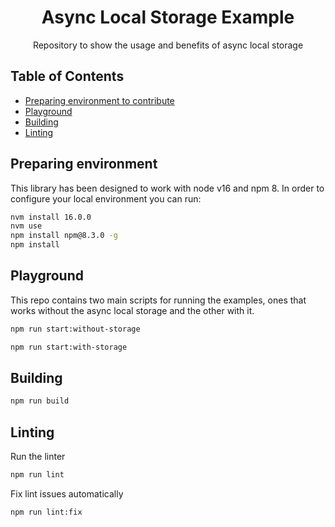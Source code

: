<h1 align="center">Async Local Storage Example</h1>

<p align="center">
  Repository to show the usage and benefits of async local storage
</p>

## Table of Contents

* [Preparing environment to contribute](#preparing-environment)
* [Playground](#playground)
* [Building](#building)
* [Linting](#linting)

## Preparing environment

This library has been designed to work with node v16 and npm 8. In order to configure your local environment you can run:

```bash
nvm install 16.0.0
nvm use
npm install npm@8.3.0 -g
npm install
```

## Playground

This repo contains two main scripts for running the examples, ones that works without the async local storage and the other with it.

```bash
npm run start:without-storage
```

```bash
npm run start:with-storage
```

## Building

```bash
npm run build
```

## Linting

Run the linter

```bash
npm run lint
```

Fix lint issues automatically

```bash
npm run lint:fix
```
